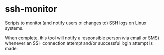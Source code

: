 # ssh-monitor
Scripts to monitor (and notify users of changes to) SSH logs on Linux systems.

When complete, this tool will notify a responsible person (via email or SMS) whenever an SSH connection attempt and/or successful login attempt is made.
